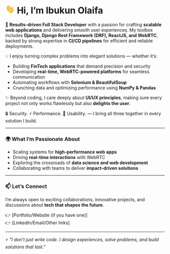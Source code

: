 # <img src="https://raw.githubusercontent.com/ABSphreak/ABSphreak/master/gifs/Hi.gif" width="30px"> Hi, I’m Ibukun Olaifa  

🚀 **Results-driven Full Stack Developer** with a passion for crafting **scalable web applications** and delivering smooth user experiences. My toolbox includes **Django, Django Rest Framework (DRF), ReactJS, and WebRTC**, backed by strong expertise in **CI/CD pipelines** for efficient and reliable deployments.  

💡 I enjoy turning complex problems into elegant solutions — whether it’s:  
- Building **FinTech applications** that demand precision and security  
- Developing **real-time, WebRTC-powered platforms** for seamless communication  
- Automating workflows with **Selenium & BeautifulSoup**  
- Crunching data and optimizing performance using **NumPy & Pandas**  

✨ Beyond coding, I care deeply about **UI/UX principles**, making sure every project not only works flawlessly but also **delights the user**.  

🔒 Security. ⚡ Performance. 🎨 Usability. — I bring all three together in every solution I build.  

---

### 🌍 What I’m Passionate About  
- Scaling systems for **high-performance web apps**  
- Driving **real-time interactions** with WebRTC  
- Exploring the crossroads of **data science and web development**  
- Collaborating with teams to deliver **impact-driven solutions**  

---

### 📫 Let’s Connect  
I’m always open to exciting collaborations, innovative projects, and discussions about **tech that shapes the future**.  

👉 [Portfolio/Website (if you have one)]  
👉 [LinkedIn/Email/Other links]  

---

⚡ *"I don’t just write code. I design experiences, solve problems, and build solutions that last."*  

